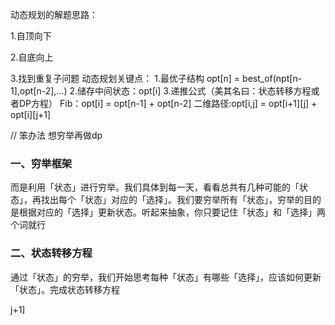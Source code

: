 动态规划的解题思路：

1.自顶向下

2.自底向上

3.找到重复子问题
动态规划关键点：
1.最优子结构 opt[n] = best_of(npt[n-1],opt[n-2],...)
2.储存中间状态：opt[i]
3.递推公式（美其名曰：状态转移方程或者DP方程）
Fib：opt[i] = opt[n-1] + opt[n-2]
二维路径:opt[i,j] = opt[i+1][j] + opt[i][j+1]

// 笨办法 想穷举再做dp

### 一、穷举框架

而是利用「状态」进行穷举。我们具体到每一天，看看总共有几种可能的「状态」，再找出每个「状态」对应的「选择」。我们要穷举所有「状态」，穷举的目的是根据对应的「选择」更新状态。听起来抽象，你只要记住「状态」和「选择」两个词就行

### 二、状态转移方程

通过「状态」的穷举，我们开始思考每种「状态」有哪些「选择」，应该如何更新「状态」。完成状态转移方程

j+1]